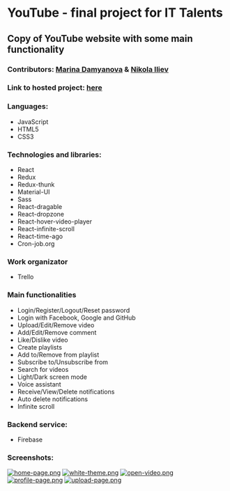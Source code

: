 # YouTube - final project for IT Talents

## Copy of YouTube website with some main functionality

### Contributors: [Marina Damyanova](https://github.com/mtdamyanova "Marina Damyanova") & [Nikola Iliev](https://github.com/iliev-nikola "Nikola Iliev")

### Link to hosted project: [here](https://fir-5612c.web.app/)

### Languages:

- JavaScript
- HTML5
- CSS3

### Technologies and libraries:

- React
- Redux
- Redux-thunk
- Material-UI
- Sass
- React-dragable
- React-dropzone
- React-hover-video-player
- React-infinite-scroll
- React-time-ago
- Cron-job.org

### Work organizator

- Trello

### Main functionalities

- Login/Register/Logout/Reset password
- Login with Facebook, Google and GitHub
- Upload/Edit/Remove video
- Add/Edit/Remove comment
- Like/Dislike video
- Create playlists
- Add to/Remove from playlist
- Subscribe to/Unsubscribe from
- Search for videos
- Light/Dark screen mode
- Voice assistant
- Receive/View/Delete notifications
- Auto delete notifications
- Infinite scroll

### Backend service:

- Firebase

### Screenshots:

[![home-page.png](https://i.postimg.cc/HL8ddFQC/home-page.png)](https://postimg.cc/qtr9Gbbm)
[![white-theme.png](https://i.postimg.cc/QMJS9dgg/white-theme.png)](https://postimg.cc/2q3ngmK3)
[![open-video.png](https://i.postimg.cc/nhYqTwsp/open-video.png)](https://postimg.cc/tsJ14ktM)
[![profile-page.png](https://i.postimg.cc/qR9whbDn/profile-page.png)](https://postimg.cc/r0Nx7JkF)
[![upload-page.png](https://i.postimg.cc/MGn170QY/upload-page.png)](https://postimg.cc/CZVZYqJZ)
